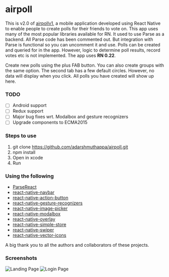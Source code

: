 # airpoll
This is v2.0 of [airpollv1](https://github.com/adarshmuthappa/airpollv1), a mobile application developed using React Native to enable people to create polls for their friends to vote on. This app uses many of the most popular libraries available for RN. It used to use Parse as a backend. All Parse code has been commented out. But integration with Parse is functional so you can uncomment it and use.  Polls can be created and queried for in the app. However, logic to determine poll results, record votes etc is not implemented. The app uses **RN 0.22**.

Create new polls using the plus FAB button. You can also create groups with the same option. The second tab has a few default circles. However, no data will display when you click. All polls you have created will show up here.

### TODO
- [ ] Android support
- [ ] Redux support
- [ ] Major bug fixes wrt. Modalbox and gesture recognizers
- [ ] Upgrade components to ECMA2015

### Steps to use
1. git clone https://github.com/adarshmuthappa/airpoll.git
2. npm install
3. Open in xcode
4. Run

### Using the following
* [ParseReact](https://github.com/ParsePlatform/ParseReact)
* [react-native-navbar](https://github.com/react-native-fellowship/react-native-navbar)
* [react-native-action-button](https://github.com/mastermoo/react-native-action-button)
* [react-native-gesture-recognizers](https://github.com/johanneslumpe/react-native-gesture-recognizers)
* [react-native-image-picker](https://github.com/marcshilling/react-native-image-picker)
* [react-native-modalbox](https://github.com/maxs15/react-native-modalbox)
* [react-native-overlay](https://github.com/brentvatne/react-native-overlay)
* [react-native-simple-store](https://github.com/jasonmerino/react-native-simple-store)
* [react-native-swiper](https://github.com/leecade/react-native-swiper)
* [react-native-vector-icons](https://github.com/oblador/react-native-vector-icons)

A big thank you to all the authors and collaborators of these projects.

### Screenshots
![Landing Page](/../screenshot/screenshots/LandingPage.png?raw=true)
![Login Page](/../screenshot/screenshots/LoginPage.png?raw=true)
